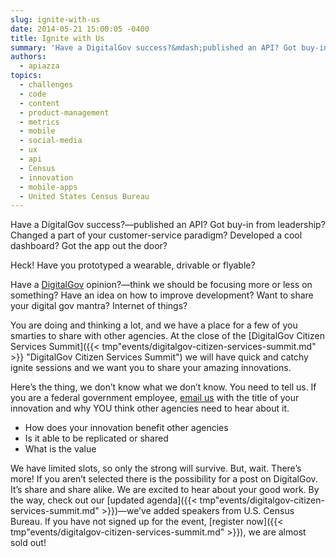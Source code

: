 ```yaml
---
slug: ignite-with-us
date: 2014-05-21 15:00:05 -0400
title: Ignite with Us
summary: 'Have a DigitalGov success?&mdash;published an API? Got buy-in from leadership? Changed a part of your customer-service paradigm? Developed a cool dashboard? Got the app out the door? Heck! Have you prototyped a wearable, drivable or flyable? Have a DigitalGov opinion?&mdash;think we should be focusing more or less on something? Have an idea on how to'
authors:
  - apiazza
topics:
  - challenges
  - code
  - content
  - product-management
  - metrics
  - mobile
  - social-media
  - ux
  - api
  - Census
  - innovation
  - mobile-apps
  - United States Census Bureau
---
```


Have a DigitalGov success?—published an API? Got buy-in from leadership? Changed a part of your customer-service paradigm? Developed a cool dashboard? Got the app out the door?

Heck! Have you prototyped a wearable, drivable or flyable?

Have a [DigitalGov](https://digital.gov/) opinion?—think we should be focusing more or less on something? Have an idea on how to improve development? Want to share your digital gov mantra? Internet of things?

You are doing and thinking a lot, and we have a place for a few of you smarties to share with other agencies. At the close of the [DigitalGov Citizen Services Summit]({{< tmp"events/digitalgov-citizen-services-summit.md" >}} "DigitalGov Citizen Services Summit") we will have quick and catchy ignite sessions and we want you to share your amazing innovations.

Here’s the thing, we don’t know what we don’t know. You need to tell us. If you are a federal government employee, [email us](mailto:digitalgov@gsa.gov?subject=IGNITE) with the title of your innovation and why YOU think other agencies need to hear about it.

  * How does your innovation benefit other agencies
  * Is it able to be replicated or shared
  * What is the value

We have limited slots, so only the strong will survive. But, wait. There’s more! If you aren&#8217;t selected there is the possibility for a post on DigitalGov. It’s share and share alike. We are excited to hear about your good work. By the way, check out our [updated agenda]({{< tmp"events/digitalgov-citizen-services-summit.md" >}})—we’ve added speakers from U.S. Census Bureau. If you have not signed up for the event, [register now]({{< tmp"events/digitalgov-citizen-services-summit.md" >}}), we are almost sold out!